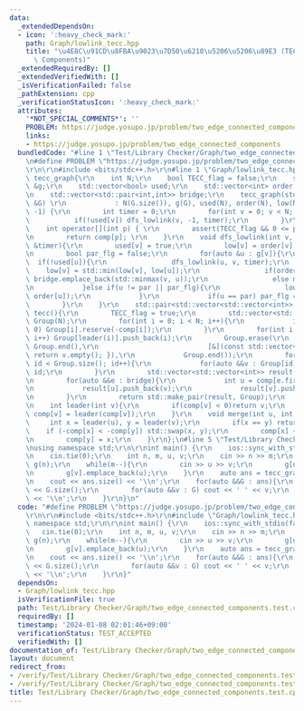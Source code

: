 ```yaml
---
data:
  _extendedDependsOn:
  - icon: ':heavy_check_mark:'
    path: Graph/lowlink_tecc.hpp
    title: "\u4E8C\u91CD\u8FBA\u9023\u7D50\u6210\u5206\u5206\u89E3 (TECC, Two-Edge-Connected\
      \ Components)"
  _extendedRequiredBy: []
  _extendedVerifiedWith: []
  _isVerificationFailed: false
  _pathExtension: cpp
  _verificationStatusIcon: ':heavy_check_mark:'
  attributes:
    '*NOT_SPECIAL_COMMENTS*': ''
    PROBLEM: https://judge.yosupo.jp/problem/two_edge_connected_components
    links:
    - https://judge.yosupo.jp/problem/two_edge_connected_components
  bundledCode: "#line 1 \"Test/Library Checker/Graph/two_edge_connected_components.test.cpp\"\
    \n#define PROBLEM \"https://judge.yosupo.jp/problem/two_edge_connected_components\"\
    \r\n\r\n#include <bits/stdc++.h>\r\n#line 1 \"Graph/lowlink_tecc.hpp\"\nstruct\
    \ tecc_graph{\r\n    int N;\r\n    bool TECC_flag = false;\r\n    std::vector<std::vector<int>>\
    \ &g;\r\n    std::vector<bool> used;\r\n    std::vector<int> order, low, comp;\r\
    \n    std::vector<std::pair<int,int>> bridge;\r\n    tecc_graph(std::vector<std::vector<int>>\
    \ &G) \r\n            : N(G.size()), g(G), used(N), order(N), low(N), comp(N,\
    \ -1) {\r\n        int timer = 0;\r\n        for(int v = 0; v < N; v++){\r\n \
    \           if(!used[v]) dfs_lowlink(v, -1, timer);\r\n        }\r\n    }\r\n\
    \    int operator[](int p) { \r\n        assert(TECC_flag && 0 <= p && p < N);\r\
    \n        return comp[p]; \r\n    }\r\n    void dfs_lowlink(int v, int par, int\
    \ &timer){\r\n        used[v] = true;\r\n        low[v] = order[v] = timer++;\r\
    \n        bool par_flg = false;\r\n        for(auto &u : g[v]){\r\n          \
    \  if(!used[u]){\r\n                dfs_lowlink(u, v, timer);\r\n            \
    \    low[v] = std::min(low[v], low[u]);\r\n                if(order[v] < low[u])\
    \ bridge.emplace_back(std::minmax(v, u));\r\n                else merge(u, v);\r\
    \n            }else if(u != par || par_flg){\r\n                low[v] = std::min(low[v],\
    \ order[u]);\r\n            }\r\n            if(u == par) par_flg = true;\r\n\
    \        }\r\n    }\r\n    std::pair<std::vector<std::vector<int>>, std::vector<std::vector<int>>>\
    \ tecc(){\r\n        TECC_flag = true;\r\n        std::vector<std::vector<int>>\
    \ Group(N);\r\n        for(int i = 0; i < N; i++){\r\n            if(comp[i] <\
    \ 0) Group[i].reserve(-comp[i]);\r\n        }\r\n        for(int i = 0; i < N;\
    \ i++) Group[leader(i)].push_back(i);\r\n        Group.erase(\r\n            std::remove_if(Group.begin(),\
    \ Group.end(),\r\n                           [&](const std::vector<int>& v) {\
    \ return v.empty(); }),\r\n            Group.end());\r\n        for(int id = 0;\
    \ id < Group.size(); id++){\r\n            for(auto &&v : Group[id]) comp[v] =\
    \ id;\r\n        }\r\n        std::vector<std::vector<int>> result(Group.size());\r\
    \n        for(auto &&e : bridge){\r\n            int u = comp[e.first], v = comp[e.second];\r\
    \n            result[u].push_back(v);\r\n            result[v].push_back(u);\r\
    \n        }\r\n        return std::make_pair(result, Group);\r\n    }\r\n    private:\r\
    \n    int leader(int v){\r\n        if(comp[v] < 0)return v;\r\n        return\
    \ comp[v] = leader(comp[v]);\r\n    }\r\n    void merge(int u, int v){\r\n   \
    \     int x = leader(u), y = leader(v);\r\n        if(x == y) return;\r\n    \
    \    if (-comp[x] < -comp[y]) std::swap(x, y);\r\n        comp[x] += comp[y];\r\
    \n        comp[y] = x;\r\n    }\r\n};\n#line 5 \"Test/Library Checker/Graph/two_edge_connected_components.test.cpp\"\
    \nusing namespace std;\r\n\r\nint main() {\r\n    ios::sync_with_stdio(false);\r\
    \n    cin.tie(0);\r\n    int n, m, u, v;\r\n    cin >> n >> m;\r\n    vector<vector<int>>\
    \ g(n);\r\n    while(m--){\r\n        cin >> u >> v;\r\n        g[u].emplace_back(v);\r\
    \n        g[v].emplace_back(u);\r\n    }\r\n    auto ans = tecc_graph(g).tecc().second;\r\
    \n    cout << ans.size() << '\\n';\r\n    for(auto &&G : ans){\r\n        cout\
    \ << G.size();\r\n        for(auto &&v : G) cout << ' ' << v;\r\n        cout\
    \ << '\\n';\r\n    }\r\n}\n"
  code: "#define PROBLEM \"https://judge.yosupo.jp/problem/two_edge_connected_components\"\
    \r\n\r\n#include <bits/stdc++.h>\r\n#include \"Graph/lowlink_tecc.hpp\"\r\nusing\
    \ namespace std;\r\n\r\nint main() {\r\n    ios::sync_with_stdio(false);\r\n \
    \   cin.tie(0);\r\n    int n, m, u, v;\r\n    cin >> n >> m;\r\n    vector<vector<int>>\
    \ g(n);\r\n    while(m--){\r\n        cin >> u >> v;\r\n        g[u].emplace_back(v);\r\
    \n        g[v].emplace_back(u);\r\n    }\r\n    auto ans = tecc_graph(g).tecc().second;\r\
    \n    cout << ans.size() << '\\n';\r\n    for(auto &&G : ans){\r\n        cout\
    \ << G.size();\r\n        for(auto &&v : G) cout << ' ' << v;\r\n        cout\
    \ << '\\n';\r\n    }\r\n}"
  dependsOn:
  - Graph/lowlink_tecc.hpp
  isVerificationFile: true
  path: Test/Library Checker/Graph/two_edge_connected_components.test.cpp
  requiredBy: []
  timestamp: '2024-01-08 02:01:46+09:00'
  verificationStatus: TEST_ACCEPTED
  verifiedWith: []
documentation_of: Test/Library Checker/Graph/two_edge_connected_components.test.cpp
layout: document
redirect_from:
- /verify/Test/Library Checker/Graph/two_edge_connected_components.test.cpp
- /verify/Test/Library Checker/Graph/two_edge_connected_components.test.cpp.html
title: Test/Library Checker/Graph/two_edge_connected_components.test.cpp
---
```

